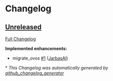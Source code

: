 # Changelog

## [Unreleased](https://github.com/JarbasHiveMind/LocalHive/tree/HEAD)

[Full Changelog](https://github.com/JarbasHiveMind/LocalHive/compare/1e8ec907e9521838c1dd639a026bf97c081f1723...HEAD)

**Implemented enhancements:**

- migrate\_ovos [\#1](https://github.com/JarbasHiveMind/LocalHive/pull/1) ([JarbasAl](https://github.com/JarbasAl))



\* *This Changelog was automatically generated by [github_changelog_generator](https://github.com/github-changelog-generator/github-changelog-generator)*
